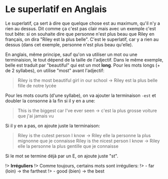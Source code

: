 # Le superlatif en Anglais

Le superlatif, ça sert à dire que quelque chose est au maximum, qu'il n'y a rien au dessus. Dit comme ça c'est pas clair mais avec un exemple c'est tout bête: si on souhaite dire que personne n'est plus beau que Riley en français, on dira "Riley est la plus belle". C'est le superlatif, car y a rien au dessus (dans cet exemple, personne n'est plus beau qu'elle).

En anglais, même principe, sauf qu'on va utiliser un mot ou une terminaision, le tout dépend de la taille de l'adjectif. Dans le même exemple, belle est traduit par "beautiful" qui est un mot **__long__**. Pour les mots longs (+ de 2 syllabes), on utilise "most" avant l'adjectif:

> Riley is the most beautiful girl in our school → Riley est la plus belle fille de notre lycée 

Pour les mots courts (d'une syllabe), on va ajouter la terminaison `-est` et doubler la consonne à la fin si il y en a une:

> This is the biggest car I've ever seen → c'est la plus grosse voiture que j'ai jamais vu

Si il y en a pas, on ajoute juste la terminaison: 
> Riley is the cutest person I know → Riley elle la personne la plus mignonne que je connaisse 
> Riley is the nicest person I know → Riley elle la personne la plus gentille que je connaisse 

Si le mot se termine déjà par un E, on ajoute juste "st". 

!> **Irréguliers**
!> Comme toujours, certains mots sont irréguliers:
!> - far (loin) → the farthest
!> - good (bien) → the best
